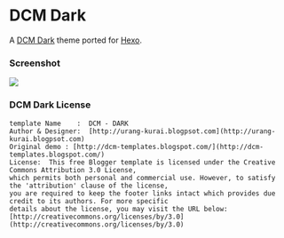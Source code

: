 # DCM Dark #

A [DCM Dark] theme ported for [Hexo].

### Screenshot ###

![](http://www.cssauthor.com/wp-content/uploads/2013/07/DCM-Dark.jpg)

### DCM Dark License ###

```
template Name    :  DCM - DARK
Author & Designer:  [http://urang-kurai.blogpsot.com](http://urang-kurai.blogpsot.com)
Original demo : [http://dcm-templates.blogspot.com/](http://dcm-templates.blogspot.com/)
License:  This free Blogger template is licensed under the Creative Commons Attribution 3.0 License,
which permits both personal and commercial use. However, to satisfy the 'attribution' clause of the license,
you are required to keep the footer links intact which provides due credit to its authors. For more specific
details about the license, you may visit the URL below:
[http://creativecommons.org/licenses/by/3.0](http://creativecommons.org/licenses/by/3.0)
```

[DCM Dark]: http://dcmdark-btemplates.blogspot.tw/
[Hexo]: http://zespia.tw/hexo/ 

